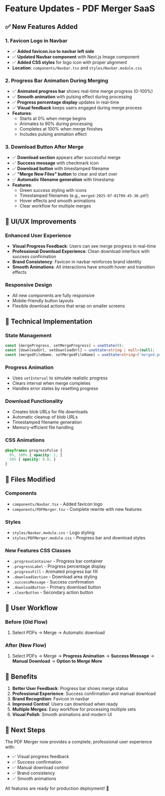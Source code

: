 # Feature Updates - PDF Merger SaaS

## ✅ New Features Added

### 1. **Favicon Logo in Navbar**
- ✅ **Added favicon.ico to navbar left side** 
- ✅ **Updated Navbar component** with Next.js Image component
- ✅ **Added CSS styles** for logo icon with proper alignment
- **Location**: `components/Navbar.tsx` and `styles/Navbar.module.css`

### 2. **Progress Bar Animation During Merging**
- ✅ **Animated progress bar** shows real-time merge progress (0-100%)
- ✅ **Smooth animation** with pulsing effect during processing
- ✅ **Progress percentage display** updates in real-time
- ✅ **Visual feedback** keeps users engaged during merge process
- **Features**:
  - Starts at 0% when merge begins
  - Animates to 90% during processing
  - Completes at 100% when merge finishes
  - Includes pulsing animation effect

### 3. **Download Button After Merge**
- ✅ **Download section** appears after successful merge
- ✅ **Success message** with checkmark icon
- ✅ **Download button** with timestamped filename
- ✅ **"Merge New Files" button** to clear and start over
- ✅ **Automatic filename generation** with timestamp
- **Features**:
  - Green success styling with icons
  - Timestamped filenames (e.g., `merged-2025-07-01T09-45-30.pdf`)
  - Hover effects and smooth animations
  - Clear workflow for multiple merges

## 🎨 UI/UX Improvements

### **Enhanced User Experience**
- **Visual Progress Feedback**: Users can see merge progress in real-time
- **Professional Download Experience**: Clean download interface with success confirmation
- **Brand Consistency**: Favicon in navbar reinforces brand identity
- **Smooth Animations**: All interactions have smooth hover and transition effects

### **Responsive Design**
- All new components are fully responsive
- Mobile-friendly button layouts
- Flexible download actions that wrap on smaller screens

## 🔧 Technical Implementation

### **State Management**
```typescript
const [mergeProgress, setMergeProgress] = useState(0);
const [downloadUrl, setDownloadUrl] = useState<string | null>(null);
const [mergedFileName, setMergedFileName] = useState<string>('merged.pdf');
```

### **Progress Animation**
- Uses `setInterval` to simulate realistic progress
- Clears interval when merge completes
- Handles error states by resetting progress

### **Download Functionality**
- Creates blob URLs for file downloads
- Automatic cleanup of blob URLs
- Timestamped filename generation
- Memory-efficient file handling

### **CSS Animations**
```css
@keyframes progressPulse {
  0%, 100% { opacity: 1; }
  50% { opacity: 0.8; }
}
```

## 📁 Files Modified

### **Components**
- `components/Navbar.tsx` - Added favicon logo
- `components/PDFMerger.tsx` - Complete rewrite with new features

### **Styles**
- `styles/Navbar.module.css` - Logo styling
- `styles/PDFMerger.module.css` - Progress bar and download styles

### **New Features CSS Classes**
- `.progressContainer` - Progress bar container
- `.progressLabel` - Progress percentage display
- `.progressFill` - Animated progress bar fill
- `.downloadSection` - Download area styling
- `.successMessage` - Success confirmation
- `.downloadButton` - Primary download button
- `.clearButton` - Secondary action button

## 🚀 User Workflow

### **Before (Old Flow)**
1. Select PDFs → Merge → Automatic download

### **After (New Flow)**
1. Select PDFs → Merge → **Progress Animation** → **Success Message** → **Manual Download** → **Option to Merge More**

## 🎯 Benefits

1. **Better User Feedback**: Progress bar shows merge status
2. **Professional Experience**: Success confirmation and manual download
3. **Brand Recognition**: Favicon in navbar
4. **Improved Control**: Users can download when ready
5. **Multiple Merges**: Easy workflow for processing multiple sets
6. **Visual Polish**: Smooth animations and modern UI

## 🔄 Next Steps

The PDF Merger now provides a complete, professional user experience with:
- ✅ Visual progress feedback
- ✅ Success confirmation
- ✅ Manual download control
- ✅ Brand consistency
- ✅ Smooth animations

All features are ready for production deployment! 🎉